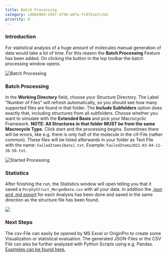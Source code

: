 ```yaml
---
title: Batch Processing
category: cd66e9b9-2947-4750-a0fa-fc07b1efc3a5
priority: 0
---
```

### Introduction

For statistical analysis of a huge amount of molecules manual generation of data would take a lot of time. For this reason the **Batch Processing** Feature has been added. On clicking the button in the top toolbar the batch processing window opens.

![Batch Processing](/uploads/batch.png)

### Batch Processing

In the **Working Directory** field, choose your Structure Directory. The Label "Number of Files" will refresh automatically, so you should see how many supported files are found in that folder. The **Include Subfolders** option does exactly that, including structures from all subfolders. Choose whether you want to simulate with the **Extended Basis** and pick your Macrocyclic Framework. **NOTE: All Structures in that folder MUST be from the same Macrocycle Type.** Click start and the processing begins. Sometimes there will be errors, like e.g. there is only half of the molecule in the cif-File (rather common). These files will be listed afterwards in your folder as Text File with the name: `FailedItems[Date].txt`. Example: `FailedItems2022-03-04-11-36-50.txt`. 

![Started Processing](/uploads/batchstarted.png)

### Statistics

After finishing the run, the Statistics window will open telling you that it saved a `PorphyStruct_MergedData.csv` with all your data. In addition the [.json and .md export](/docs/export-plots-and-data) for each Analysis has been done and saved in the same direction as the structure file has been found.

![](/uploads/finishedbatch.png)

### Next Steps

The csv-File can easily be opened by MS Excel or OriginPro to create some Visualization or statistical evaluation. The generated JSON-Files or the CSV File can also be further analyzed with Python Scripts using e.g. Pandas. [Examples can be found here.](https://github.com/JensKrumsieck/porphystruct-scripts)